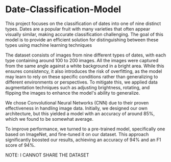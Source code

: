 # Date-Classification-Model

This project focuses on the classification of dates into one of nine distinct types. Dates are a popular fruit with many varieties that often appear visually similar, making accurate classification challenging. The goal of this model is to provide an efficient solution for distinguishing between these types using machine learning techniques 



The dataset consists of images from nine different types of dates, with each type containing around 100 to 200 images. All the images were captured from the same angle against a white background in a bright area. While this ensures consistency, it also introduces the risk of overfitting, as the model may learn to rely on these specific conditions rather than generalizing to different environments or perspectives. To mitigate this, we applied data augmentation techniques such as adjusting brightness, rotating, and flipping the images to enhance the model's ability to generalize.





We chose Convolutional Neural Networks (CNN) due to their proven effectiveness in handling image data. Initially, we designed our own architecture, but this yielded a model with an accuracy of around 85%, which we found to be somewhat average.

To improve performance, we turned to a pre-trained model, specifically one based on ImageNet, and fine-tuned it on our dataset. This approach significantly boosted our results, achieving an accuracy of 94% and an F1 score of 94%.



NOTE: I CANNOT SHARE THE DATASET
